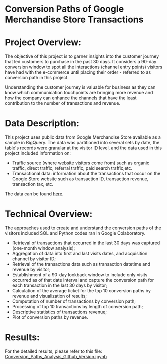 # Conversion Paths of Google Merchandise Store Transactions

# Project Overview:

The objective of this project is to garner insights into the customer journey that led customers to purchase in the past 30 days. It considers a 90-day conversion window to spot all the interactions (channel entry points) visitors have had with the e-commerce until placing their order - referred to as conversion path in this project.

Understanding the customer journey is valuable for business as they can know which communication touchpoints are bringing more revenue and how the company can enhance the channels that have the least contribution to the number of transactions and revenue.

# Data Description:

This project uses public data from Google Merchandise Store available as a sample in BigQuery. The data was partitioned into several sets by date, the table's records were granular at the visitor ID level, and the data used in this project included information on:

  - Traffic source (where website visitors come from) such as organic traffic, direct traffic, referral traffic, paid search traffic,etc. 
  - Transactional data: information about the transactions that occur on the Google Store website such as transaction ID, transaction revenue, transaction tax, etc. 
 
The data can be found <a href='https://console.cloud.google.com/bigquery?utm_source=bqui&utm_medium=link&utm_campaign=classic&project=practice-250123&ws=!1m9!1m4!4m3!1sbigquery-public-data!2sgoogle_analytics_sample!3sga_sessions_20170801!1m3!3m2!1sbigquery-public-data!2sgoogle_analytics_sample&d=google_analytics_sample&p=bigquery-public-data&page=dataset'>here</a>.

# Technical Overview:

The approaches used to create and understand the conversion paths of the visitors included SQL and Python codes ran in Google Colaboratory. 

  - Retrieval of transactions that occurred in the last 30 days was captured (one-month window analysis);
  - Aggregation of data into first and last visits dates, and acquisition channel by visitor ID;
  - Retrieval of the transactions data such as transaction datetime and revenue by visitor;
  - Establishment of a 90-day lookback window to include only visits occurred as of that date interval and capture the conversion path for each transaction in the last 30 days       by visitor;
  - Calculation of the average ticket for the top 10 conversion paths by revenue and visualization of results;
  - Computation of number of transactions by conversion path;
  - Processing of top 10 transactions by length of conversion path;
  - Descriptive statistics of transactions revenue;
  - Plot of conversion paths by revenue. 

# Results: 

For the detailed results, please refer to this file: <a href='https://github.com/aadamante/conversion_paths_sql_python/blob/main/Conversion_Paths_Analysis_Github_Version.ipynb'> Conversion_Paths_Analysis_Github_Version.ipynb </a>



